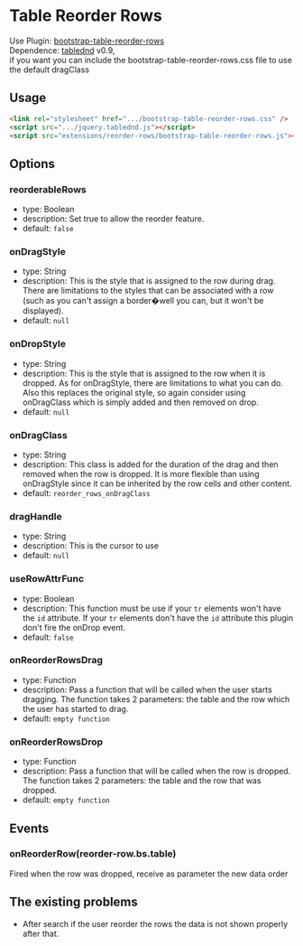 # Table Reorder Rows

Use Plugin: [bootstrap-table-reorder-rows](https://github.com/wenzhixin/bootstrap-table/tree/master/src/extensions/reorder-rows) </br>
Dependence: [tablednd](https://github.com/isocra/TableDnD) v0.9, </br>
if you want you can include the bootstrap-table-reorder-rows.css file to use the default dragClass

## Usage

```html
<link rel="stylesheet" href=".../bootstrap-table-reorder-rows.css" />
<script src=".../jquery.tablednd.js"></script>
<script src="extensions/reorder-rows/bootstrap-table-reorder-rows.js"></script>
```

## Options

### reorderableRows

- type: Boolean
- description: Set true to allow the reorder feature.
- default: `false`

### onDragStyle

- type: String
- description: This is the style that is assigned to the row during drag. There are limitations to the styles that can be associated with a row (such as you can't assign a border�well you can, but it won't be displayed).
- default: `null`

### onDropStyle

- type: String
- description: This is the style that is assigned to the row when it is dropped. As for onDragStyle, there are limitations to what you can do. Also this replaces the original style, so again consider using onDragClass which is simply added and then removed on drop.
- default: `null`

### onDragClass

- type: String
- description: This class is added for the duration of the drag and then removed when the row is dropped. It is more flexible than using onDragStyle since it can be inherited by the row cells and other content.
- default: `reorder_rows_onDragClass`

### dragHandle

- type: String
- description: This is the cursor to use
- default: `null`

### useRowAttrFunc

- type: Boolean
- description: This function must be use if your `tr` elements won't have the `id` attribute. If your `tr` elements don't have the `id` attribute this plugin don't fire the onDrop event.
- default: `false`

### onReorderRowsDrag

- type: Function
- description: Pass a function that will be called when the user starts dragging. The function takes 2 parameters: the table and the row which the user has started to drag.
- default: `empty function`

### onReorderRowsDrop

- type: Function
- description: Pass a function that will be called when the row is dropped. The function takes 2 parameters: the table and the row that was dropped.
- default: `empty function`

## Events

### onReorderRow(reorder-row.bs.table)

Fired when the row was dropped, receive as parameter the new data order

## The existing problems

- After search if the user reorder the rows the data is not shown properly after that.
